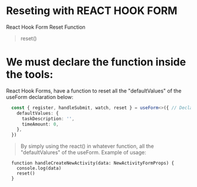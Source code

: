 # Reseting with REACT HOOK FORM

React Hook Form Reset Function
> reset()

# We must declare the function inside the tools:
React Hook Forms, have a function to reset all the "defaultValues" of the useForm declaration below:
```ts
  const { register, handleSubmit, watch, reset } = useForm<>({ // Declared
    defaultValues: {
      taskDescription: '',
      timeAmount: 0,
    },
  })

```


> By simply using the react() in whatever function, all the "defaultValures" of the useForm.
Example of usage:
```tsx
  function handleCreateNewActivity(data: NewActivityFormProps) {
    console.log(data)
    reset()
  }
```